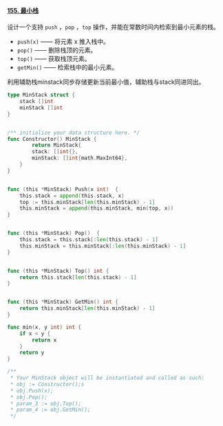 #### [155. 最小栈](https://leetcode-cn.com/problems/min-stack/)

设计一个支持 `push` ，`pop` ，`top` 操作，并能在常数时间内检索到最小元素的栈。

- `push(x)` —— 将元素 x 推入栈中。
- `pop()` —— 删除栈顶的元素。
- `top()` —— 获取栈顶元素。
- `getMin()` —— 检索栈中的最小元素。

利用辅助栈minstack同步存储更新当前最小值，辅助栈与stack同进同出。

```go
type MinStack struct {
    stack []int
    minStack []int
}


/** initialize your data structure here. */
func Constructor() MinStack {
        return MinStack{
        stack: []int{},
        minStack: []int{math.MaxInt64},
    }
}


func (this *MinStack) Push(x int)  {
    this.stack = append(this.stack, x)
    top := this.minStack[len(this.minStack) - 1]
    this.minStack = append(this.minStack, min(top, x))
}


func (this *MinStack) Pop()  {
    this.stack = this.stack[:len(this.stack) - 1]
    this.minStack = this.minStack[:len(this.minStack) - 1]
}


func (this *MinStack) Top() int {
    return this.stack[len(this.stack) - 1]
}


func (this *MinStack) GetMin() int {
    return this.minStack[len(this.minStack) - 1]
}

func min(x, y int) int {
    if x < y {
        return x
    }
    return y
}

/**
 * Your MinStack object will be instantiated and called as such:
 * obj := Constructor();s
 * obj.Push(x);
 * obj.Pop();
 * param_3 := obj.Top();
 * param_4 := obj.GetMin();
 */
```

